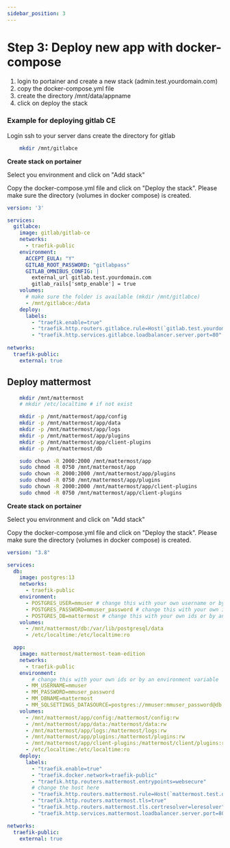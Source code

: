 ```yaml
---
sidebar_position: 3
---
```


# Step 3: Deploy new app with docker-compose

1. login to portainer and create a new stack (admin.test.yourdomain.com)
2. copy the docker-compose.yml file
3. create the directory /mnt/data/appname
4. click on deploy the stack

### Example for deploying gitlab CE

Login ssh to your server dans create the directory for gitlab

```bash
    mkdir /mnt/gitlabce
```

**Create stack on portainer**

Select you environment and click on "Add stack"

Copy the docker-compose.yml file and click on "Deploy the stack". Please make sure the directory (volumes in docker compose) is created.

```yml
version: '3'

services:
  gitlabce:
    image: gitlab/gitlab-ce
    networks:
      - traefik-public
    environment:
      ACCEPT_EULA: "Y"
      GITLAB_ROOT_PASSWORD: "gitlabpass"
      GITLAB_OMNIBUS_CONFIG: |
        external_url gitlab.test.yourdomain.com
        gitlab_rails['smtp_enable'] = true
    volumes:
      # make sure the folder is available (mkdir /mnt/gitlabce)
      - /mnt/gitlabce:/data
    deploy:
      labels:
        - "traefik.enable=true"
        - "traefik.http.routers.gitlabce.rule=Host(`gitlab.test.yourdomain.com`)"
        - "traefik.http.services.gitlabce.loadbalancer.server.port=80"
        
networks:
  traefik-public:
    external: true
```

## Deploy mattermost

```bash
    mkdir /mnt/mattermost
    # mkdir /etc/localtime # if not exist

    mkdir -p /mnt/mattermost/app/config
    mkdir -p /mnt/mattermost/app/data
    mkdir -p /mnt/mattermost/app/logs
    mkdir -p /mnt/mattermost/app/plugins
    mkdir -p /mnt/mattermost/app/client-plugins
    mkdir -p /mnt/mattermost/db

    sudo chown -R 2000:2000 /mnt/mattermost/app
    sudo chmod -R 0750 /mnt/mattermost/app
    sudo chown -R 2000:2000 /mnt/mattermost/app/plugins
    sudo chmod -R 0750 /mnt/mattermost/app/plugins
    sudo chown -R 2000:2000 /mnt/mattermost/app/client-plugins
    sudo chmod -R 0750 /mnt/mattermost/app/client-plugins

```

**Create stack on portainer**

Select you environment and click on "Add stack"

Copy the docker-compose.yml file and click on "Deploy the stack". Please make sure the directory (volumes in docker compose) is created.

```yml
version: "3.8"

services:
  db:
    image: postgres:13
    networks:
      - traefik-public
    environment:
      - POSTGRES_USER=mmuser # change this with your own username or by an environment variable
      - POSTGRES_PASSWORD=mmuser_password # change this with your own ids or by an environment variable
      - POSTGRES_DB=mattermost # change this with your own ids or by an environment variable
    volumes:
      - /mnt/mattermost/db:/var/lib/postgresql/data
      - /etc/localtime:/etc/localtime:ro

  app:
    image: mattermost/mattermost-team-edition
    networks:
      - traefik-public
    environment:
        # change this with your own ids or by an environment variable
      - MM_USERNAME=mmuser
      - MM_PASSWORD=mmuser_password
      - MM_DBNAME=mattermost
      - MM_SQLSETTINGS_DATASOURCE=postgres://mmuser:mmuser_password@db:5432/mattermost?sslmode=disable&connect_timeout=10
    volumes:
      - /mnt/mattermost/app/config:/mattermost/config:rw
      - /mnt/mattermost/app/data:/mattermost/data:rw
      - /mnt/mattermost/app/logs:/mattermost/logs:rw
      - /mnt/mattermost/app/plugins:/mattermost/plugins:rw
      - /mnt/mattermost/app/client-plugins:/mattermost/client/plugins:rw
      - /etc/localtime:/etc/localtime:ro
    deploy:
      labels:
        - "traefik.enable=true"
        - "traefik.docker.network=traefik-public"
        - "traefik.http.routers.mattermost.entrypoints=websecure"
        # change the host here
        - "traefik.http.routers.mattermost.rule=Host(`mattermost.test.domain.com`)"
        - "traefik.http.routers.mattermost.tls=true"
        - "traefik.http.routers.mattermost.tls.certresolver=leresolver"
        - "traefik.http.services.mattermost.loadbalancer.server.port=8065"

networks:
  traefik-public:
    external: true
```